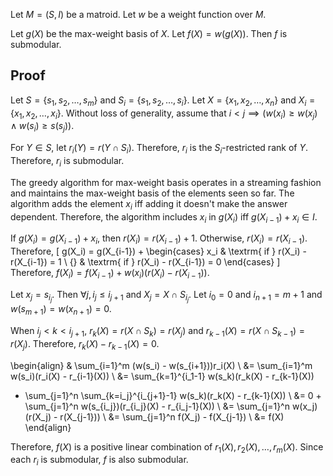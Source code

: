 Let $M = (S, I)$ be a matroid.
Let $w$ be a weight function over $M$.

Let $g(X)$ be the max-weight basis of $X$.
Let $f(X) = w(g(X))$. Then $f$ is submodular.

## Proof

Let $S = \{s_1, s_2, \ldots, s_m\}$ and $S_i = \{s_1, s_2, \ldots, s_i\}$.
Let $X = \{x_1, x_2, \ldots, x_n\}$ and $X_i = \{x_1, x_2, \ldots, x_i\}$.
Without loss of generality, assume that
$i < j \implies (w(x_i) \ge w(x_j) \wedge w(s_i) \ge s(s_j))$.

For $Y \in S$, let $r_i(Y) = r(Y \cap S_i)$.
Therefore, $r_i$ is the $S_i$-restricted rank of $Y$.
Therefore, $r_i$ is submodular.

The greedy algorithm for max-weight basis operates in a streaming fashion
and maintains the max-weight basis of the elements seen so far.
The algorithm adds the element $x_i$ iff adding it doesn't make the answer dependent.
Therefore, the algorithm includes $x_i$ in $g(X_i)$ iff $g(X_{i-1}) + x_i \in I$.

If $g(X_i) = g(X_{i-1}) + x_i$, then $r(X_i) = r(X_{i-1}) + 1$.
Otherwise, $r(X_i) = r(X_{i-1})$.
Therefore,
\[ g(X_i) = g(X_{i-1}) + \begin{cases} x_i & \textrm{ if } r(X_i) - r(X_{i-1}) = 1
\\ \{\} & \textrm{ if } r(X_i) - r(X_{i-1}) = 0 \end{cases} \]
Therefore, $f(X_i) = f(X_{i-1}) + w(x_i)(r(X_i) - r(X_{i-1}))$.

Let $x_j = s_{i_j}$. Then $\forall j, i_j \le i_{j+1}$ and $X_j = X \cap S_{i_j}$.
Let $i_0 = 0$ and $i_{n+1} = m+1$ and $w(s_{m+1}) = w(x_{n+1}) = 0$.

When $i_j < k < i_{j+1}$,
$r_k(X) = r(X \cap S_k) = r(X_j)$
and $r_{k-1}(X) = r(X \cap S_{k-1}) = r(X_j)$.
Therefore, $r_k(X) - r_{k-1}(X) = 0$.

\begin{align}
& \sum_{i=1}^m (w(s_i) - w(s_{i+1}))r_i(X)
\\ &= \sum_{i=1}^m w(s_i)(r_i(X) - r_{i-1}(X))
\\ &= \sum_{k=1}^{i_1-1} w(s_k)(r_k(X) - r_{k-1}(X))
+ \sum_{j=1}^n \sum_{k=i_j}^{i_{j+1}-1} w(s_k)(r_k(X) - r_{k-1}(X))
\\ &= 0 + \sum_{j=1}^n w(s_{i_j})(r_{i_j}(X) - r_{i_j-1}(X))
\\ &= \sum_{j=1}^n w(x_j)(r(X_j) - r(X_{j-1}))
\\ &= \sum_{j=1}^n f(X_j) - f(X_{j-1})
\\ &= f(X)
\end{align}

Therefore, $f(X)$ is a positive linear combination of $r_1(X), r_2(X), \ldots, r_m(X)$.
Since each $r_i$ is submodular, $f$ is also submodular.
